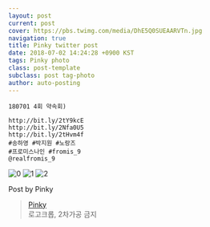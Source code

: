 ```yaml
---
layout: post
current: post
cover: https://pbs.twimg.com/media/DhE5Q0SUEAARVTn.jpg
navigation: true
title: Pinky twitter post
date: 2018-07-02 14:24:28 +0900 KST
tags: Pinky photo
class: post-template
subclass: post tag-photo
author: auto-posting
---
```


```  
180701 4회 약속회)  
  
http://bit.ly/2tY9kcE   
http://bit.ly/2Nfa0U5   
http://bit.ly/2tHvm4f   
#송하영 #박지원 #노랑즈  
#프로미스나인 #fromis_9  
@realfromis_9  

```

![0](https://pbs.twimg.com/media/DhE5Pg1VAAAIym7.jpg)
![1](https://pbs.twimg.com/media/DhE5QDbVMAA8NYV.jpg)
![2](https://pbs.twimg.com/media/DhE5Q0SUEAARVTn.jpg)


Post by Pinky

> [Pinky](https://twitter.com/pinkypic7)  
  로고크롭, 2차가공 금지